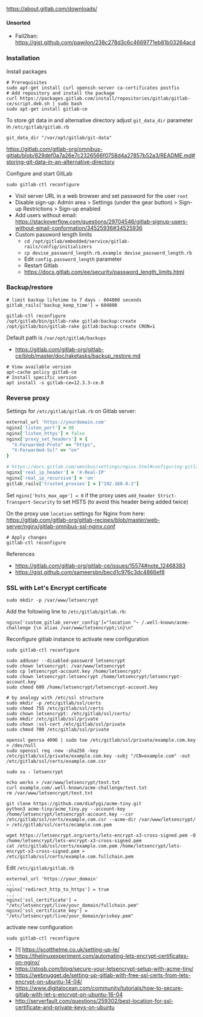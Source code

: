 https://about.gitlab.com/downloads/

#### Unsorted

* Fail2ban: https://gist.github.com/pawilon/238c278d3c6c4669771eb81b03264acd

### Installation

Install packages
```shell
# Prerequisites
sudo apt-get install curl openssh-server ca-certificates postfix
# Add repository and install the package
curl https://packages.gitlab.com/install/repositories/gitlab/gitlab-ce/script.deb.sh | sudo bash
sudo apt-get install gitlab-ce
```

To store git data in and alternative directory adjust `git_data_dir` parameter in `/etc/gitlab/gitlab.rb`
```
git_data_dir "/var/opt/gitlab/git-data"
```
https://gitlab.com/gitlab-org/omnibus-gitlab/blob/629def0a7a26e7c2326566f0758d4a27857b52a3/README.md#storing-git-data-in-an-alternative-directory

Configure and start GitLab
```
sudo gitlab-ctl reconfigure
```
* Visit server URL in a web browser and set password for the user `root`
* Disable sign-up: Admin area > Settings (under the gear button) > Sign-up Restrictions > Sign-up enabled
* Add users without email: https://stackoverflow.com/questions/29704546/gitlab-signup-users-without-email-conformation/34525936#34525936
* Custom password length limits
    * `cd /opt/gitlab/embedded/service/gitlab-rails/config/initializers`
    * `cp devise_password_length.rb.example devise_password_length.rb`
    * Edit `config.password_length` parameter
    * Restart Gitlab
    * https://docs.gitlab.com/ee/security/password_length_limits.html

### Backup/restore
```
# limit backup lifetime to 7 days - 604800 seconds
gitlab_rails['backup_keep_time'] = 604800
```
```
gitlab-ctl reconfigure
/opt/gitlab/bin/gitlab-rake gitlab:backup:create
/opt/gitlab/bin/gitlab-rake gitlab:backup:create CRON=1
```
Default path is `/var/opt/gitlab/backups`

* https://gitlab.com/gitlab-org/gitlab-ce/blob/master/doc/raketasks/backup_restore.md
```shell
# View available version
apt-cache policy gitlab-ce
# Install specific version
apt install -s gitlab-ce=12.3.3-ce.0
```

### Reverse proxy
Settings for `/etc/gitlab/gitlab.rb` on Gitlab server:
```ruby
external_url 'https://yourdomain.com'
nginx['listen_port'] = 80
nginx['listen_https'] = false
nginx['proxy_set_headers'] = {
  "X-Forwarded-Proto" => "https",
  "X-Forwarded-Ssl" => "on"
}

# https://docs.gitlab.com/omnibus/settings/nginx.html#configuring-gitlab-trusted_proxies-and-the-nginx-real_ip-module
nginx['real_ip_header'] = 'X-Real-IP'
nginx['real_ip_recursive'] = 'on'
gitlab_rails['trusted_proxies'] = ["192.168.0.1"]
```
Set `nginx['hsts_max_age'] = 0` if the proxy uses `add_header Strict-Transport-Security` to set HSTS (to avoid this header being added twice)

On the proxy use `location` settings for Nginx from here:
https://gitlab.com/gitlab-org/gitlab-recipes/blob/master/web-server/nginx/gitlab-omnibus-ssl-nginx.conf

```shell
# Apply changes
gitlab-ctl reconfigure
```

References
* https://gitlab.com/gitlab-org/gitlab-ce/issues/15574#note_12468383
* https://gist.github.com/sameersbn/becd1c976c3dc4866ef8

### SSL with Let's Encrypt certificate
```
sudo mkdir -p /var/www/letsencrypt
```
Add the following line to `/etc/gitlab/gitlab.rb`:
```
nginx['custom_gitlab_server_config']="location ^~ /.well-known/acme-challenge {\n alias /var/www/letsencrypt;\n}\n"
```
Reconfigure gitlab instance to activate new configuration
```
sudo gitlab-ctl reconfigure
```
```shell
sudo adduser --disabled-password letsencrypt
sudo chown letsencrypt: /var/www/letsencrypt
sudo cp letsencrypt-account.key /home/letsencrypt/
sudo chown letsencrypt:letsencrypt /home/letsencrypt/letsencrypt-account.key
sudo chmod 600 /home/letsencrypt/letsencrypt-account.key

# by analogy with /etc/ssl structure
sudo mkdir -p /etc/gitlab/ssl/certs
sudo chmod 755 /etc/gitlab/ssl/certs
sudo chown letsencrypt: /etc/gitlab/ssl/certs/
sudo mkdir /etc/gitlab/ssl/private
sudo chown :ssl-cert /etc/gitlab/ssl/private
sudo chmod 700 /etc/gitlab/ssl/private

openssl genrsa 4096 | sudo tee /etc/gitlab/ssl/private/example.com.key > /dev/null
sudo openssl req -new -sha256 -key /etc/gitlab/ssl/private/example.com.key -subj "/CN=example.com" -out /etc/gitlab/ssl/certs/example.com.csr

sudo su - letsencrypt

echo works > /var/www/letsencrypt/test.txt
curl example.com/.well-known/acme-challenge/test.txt
rm /var/www/letsencrypt/test.txt

git clone https://github.com/diafygi/acme-tiny.git
python3 acme-tiny/acme_tiny.py --account-key /home/letsencrypt/letsencrypt-account.key --csr /etc/gitlab/ssl/certs/example.com.csr --acme-dir /var/www/letsencrypt/ > /etc/gitlab/ssl/certs/ecample.com.pem

wget https://letsencrypt.org/certs/lets-encrypt-x3-cross-signed.pem -O /home/letsencrypt/lets-encrypt-x3-cross-signed.pem
cat /etc/gitlab/ssl/certs/example.com.pem /home/letsencrypt/lets-encrypt-x3-cross-signed.pem > /etc/gitlab/ssl/certs/example.com.fullchain.pem
```

Edit `/etc/gitlab/gitlab.rb`
```
external_url 'https://your_domain'
...
nginx['redirect_http_to_https'] = true
...
nginx['ssl_certificate'] = "/etc/letsencrypt/live/your_domain/fullchain.pem"
nginx['ssl_certificate_key'] = "/etc/letsencrypt/live/your_domain/privkey.pem"
```

activate new configuration
```
sudo gitlab-ctl reconfigure
```
* \[!\] https://scotthelme.co.uk/setting-up-le/
* https://thelinuxexperiment.com/automating-lets-encrypt-certificates-on-nginx/
* https://stosb.com/blog/secure-your-letsencrypt-setup-with-acme-tiny/
* https://webnugget.de/setting-up-gitlab-with-free-ssl-certs-from-lets-encrypt-on-ubuntu-14-04/
* https://www.digitalocean.com/community/tutorials/how-to-secure-gitlab-with-let-s-encrypt-on-ubuntu-16-04
* http://serverfault.com/questions/259302/best-location-for-ssl-certificate-and-private-keys-on-ubuntu
